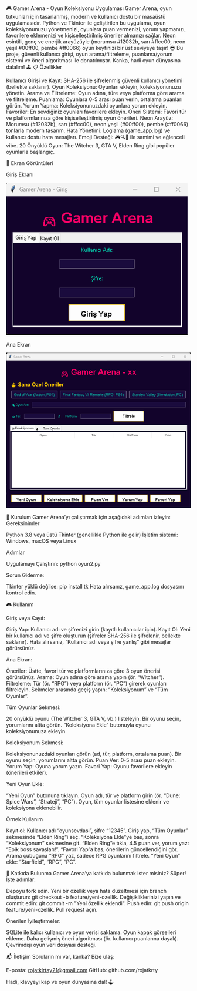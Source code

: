 🎮 Gamer Arena - Oyun Koleksiyonu Uygulaması
Gamer Arena, oyun tutkunları için tasarlanmış, modern ve kullanıcı dostu bir masaüstü uygulamasıdır. Python ve Tkinter ile geliştirilen bu uygulama, oyun koleksiyonunuzu yönetmenizi, oyunlara puan vermenizi, yorum yapmanızı, favorilere eklemenizi ve kişiselleştirilmiş öneriler almanızı sağlar. Neon esintili, genç ve enerjik arayüzüyle (morumsu #12032b, sarı #ffcc00, neon yeşil #00ff00, pembe #ff0066) oyun keyfinizi bir üst seviyeye taşır! 😎
Bu proje, güvenli kullanıcı girişi, oyun arama/filtreleme, puanlama/yorum sistemi ve öneri algoritması ile donatılmıştır. Kanka, hadi oyun dünyasına dalalım! 🕹️
📋 Özellikler

Kullanıcı Girişi ve Kayıt: SHA-256 ile şifrelenmiş güvenli kullanıcı yönetimi (bellekte saklanır).
Oyun Koleksiyonu: Oyunları ekleyin, koleksiyonunuzu yönetin.
Arama ve Filtreleme: Oyun adına, türe veya platforma göre arama ve filtreleme.
Puanlama: Oyunlara 0-5 arası puan verin, ortalama puanları görün.
Yorum Yapma: Koleksiyonunuzdaki oyunlara yorum ekleyin.
Favoriler: En sevdiğiniz oyunları favorilere ekleyin.
Öneri Sistemi: Favori tür ve platformlarınıza göre kişiselleştirilmiş oyun önerileri.
Neon Arayüz: Morumsu (#12032b), sarı (#ffcc00), neon yeşil (#00ff00), pembe (#ff0066) tonlarla modern tasarım.
Hata Yönetimi: Loglama (game_app.log) ve kullanıcı dostu hata mesajları.
Emoji Desteği: 🎮🔍💬 ile samimi ve eğlenceli vibe.
20 Önyüklü Oyun: The Witcher 3, GTA V, Elden Ring gibi popüler oyunlarla başlangıç.

📸 Ekran Görüntüleri



Giriş Ekranı

<img src="https://github.com/rojatkrty/oyun_app/blob/main/oyun_ss/login.png" alt="Paris">


Ana Ekran

<img src="https://github.com/rojatkrty/oyun_app/blob/main/oyun_ss/main.png" alt="Paris">

🚀 Kurulum
Gamer Arena’yı çalıştırmak için aşağıdaki adımları izleyin:
Gereksinimler

Python 3.8 veya üstü
Tkinter (genellikle Python ile gelir)
İşletim sistemi: Windows, macOS veya Linux

Adımlar

Uygulamayı Çalıştırın:
python oyun2.py


Sorun Giderme:

Tkinter yüklü değilse: pip install tk
Hata alırsanız, game_app.log dosyasını kontrol edin.



🎮 Kullanım

Giriş veya Kayıt:

Giriş Yap: Kullanıcı adı ve şifrenizi girin (kayıtlı kullanıcılar için).
Kayıt Ol: Yeni bir kullanıcı adı ve şifre oluşturun (şifreler SHA-256 ile şifrelenir, bellekte saklanır).
Hata alırsanız, “Kullanıcı adı veya şifre yanlış” gibi mesajlar görürsünüz.


Ana Ekran:

Öneriler: Üstte, favori tür ve platformlarınıza göre 3 oyun önerisi görürsünüz.
Arama: Oyun adına göre arama yapın (ör. “Witcher”).
Filtreleme: Tür (ör. “RPG”) veya platform (ör. “PC”) girerek oyunları filtreleyin.
Sekmeler arasında geçiş yapın: “Koleksiyonum” ve “Tüm Oyunlar”.


Tüm Oyunlar Sekmesi:

20 önyüklü oyunu (The Witcher 3, GTA V, vb.) listeleyin.
Bir oyunu seçin, yorumlarını altta görün.
“Koleksiyona Ekle” butonuyla oyunu koleksiyonunuza ekleyin.


Koleksiyonum Sekmesi:

Koleksiyonunuzdaki oyunları görün (ad, tür, platform, ortalama puan).
Bir oyunu seçin, yorumlarını altta görün.
Puan Ver: 0-5 arası puan ekleyin.
Yorum Yap: Oyuna yorum yazın.
Favori Yap: Oyunu favorilere ekleyin (önerileri etkiler).


Yeni Oyun Ekle:

“Yeni Oyun” butonuna tıklayın.
Oyun adı, tür ve platform girin (ör. “Dune: Spice Wars”, “Strateji”, “PC”).
Oyun, tüm oyunlar listesine eklenir ve koleksiyona eklenebilir.



Örnek Kullanım

Kayıt ol: Kullanıcı adı “oyunsevdasi”, şifre “12345”.
Giriş yap, “Tüm Oyunlar” sekmesinde “Elden Ring”i seç.
“Koleksiyona Ekle”ye bas, sonra “Koleksiyonum” sekmesine git.
“Elden Ring”e tıkla, 4.5 puan ver, yorum yaz: “Epik boss savaşları!”.
“Favori Yap”a bas, önerilerin güncellendiğini gör.
Arama çubuğuna “RPG” yaz, sadece RPG oyunlarını filtrele.
“Yeni Oyun” ekle: “Starfield”, “RPG”, “PC”.

🤝 Katkıda Bulunma
Gamer Arena’ya katkıda bulunmak ister misiniz? Süper! İşte adımlar:

Depoyu fork edin.
Yeni bir özellik veya hata düzeltmesi için branch oluşturun: git checkout -b feature/yeni-ozellik.
Değişikliklerinizi yapın ve commit edin: git commit -m "Yeni özellik eklendi".
Push edin: git push origin feature/yeni-ozellik.
Pull request açın.

Önerilen İyileştirmeler:

SQLite ile kalıcı kullanıcı ve oyun verisi saklama.
Oyun kapak görselleri ekleme.
Daha gelişmiş öneri algoritması (ör. kullanıcı puanlarına dayalı).
Çevrimdışı oyun veri dosyası desteği.

📬 İletişim
Soruların mı var, kanka? Bize ulaş:

E-posta: rojatkirtay21@gmail.com
GitHub: github.com/rojatkrty

Hadi, klavyeyi kap ve oyun dünyasına dal! 🕹️
